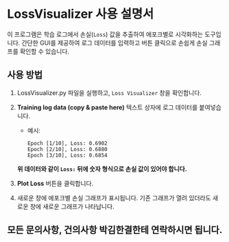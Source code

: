 # LossVisualizer 사용 설명서
이 프로그램은 학습 로그에서 손실(`Loss`) 값을 추출하여 에포크별로 시각화하는 도구입니다. 간단한 GUI를 제공하여 로그 데이터를 입력하고 버튼 클릭으로 손쉽게 손실 그래프를 확인할 수 있습니다.

## 사용 방법
1. LossVisualizer.py 파일을 실행하고, `Loss Visualizer` 창을 확인합니다.
2. **Training log data (copy & paste here)** 텍스트 상자에 로그 데이터를 붙여넣습니다.
   - 예시:
     ```
     Epoch [1/10], Loss: 0.6902
     Epoch [2/10], Loss: 0.6880
     Epoch [3/10], Loss: 0.6854
     ```
    **위 데이터와 같이 `Loss:` 뒤에 숫자 형식으로 손실 값이 있어야 합니다.**
3. **Plot Loss** 버튼을 클릭합니다.

3. 새로운 창에 에포크별 손실 그래프가 표시됩니다. 기존 그래프가 열려 있더라도 새로운 창에 새로운 그래프가 나타납니다.

## 모든 문의사항, 건의사항 박김한결한테 연락하시면 됩니다.